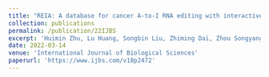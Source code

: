 ```yaml
---
title: "REIA: A database for cancer A-to-I RNA editing with interactive analysis"
collection: publications
permalink: /publication/22IJBS
excerpt: 'Huimin Zhu, Lu Huang, Songbin Liu, Zhiming Dai, Zhou Songyang, Zhihui Weng, Yuanyan Xiong'
date: 2022-03-14
venue: 'International Journal of Biological Sciences'
paperurl: 'https://www.ijbs.com/v18p2472'
---
```

